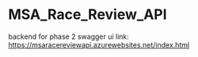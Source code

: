 # MSA_Race_Review_API
backend for phase 2
swagger ui link:
https://msaracereviewapi.azurewebsites.net/index.html

